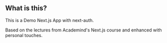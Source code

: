 ## What is this?

This is a Demo Next.js App with next-auth.

Based on the lectures from Academind's Next.js course and enhanced with personal touches.

<!-- ## Deployment?

[Here on Vercel](https://next-events-mf.vercel.app/)! -->
